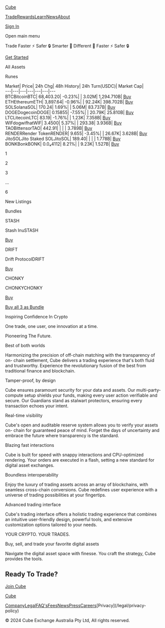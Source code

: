[Cube](/ "Cube | The World's Fastest Crypto Exchange")

[Trade](/trade)[Rewards](/rewards)[Learn](/learn)[News](/news)[About](/about)

[Sign In](/signin)

Open main menu

Trade Faster ⚡ Safer 🔒 Smarter 🧠 Different 🧊 Faster ⚡ Safer 🔒

[Get Started](/trade)

All Assets

Runes

Market| Price| 24h Chg| 48h History| 24h Turn(USDC)| Market Cap|  
---|---|---|---|---|---|---  
BTCBitcoinBTC| 68,403.20| -0.23%| | 3.02M| 1,294.710B| [Buy](/trade/BTCUSDC)  
ETHEthereumETH| 3,897.64| -0.96%| | 92.24K| 398.702B| [Buy](/trade/ETHUSDC)  
SOLSolanaSOL| 170.24| 1.69%| | 5.06M| 83.737B| [Buy](/trade/SOLUSDC)  
DOGEDogecoinDOGE| 0.15855| -7.55%| | 20.79K| 25.810B| [Buy](/trade/DOGEUSDC)  
LTCLitecoinLTC| 83.19| -1.76%| | 1.23K| 7.358B| [Buy](/trade/LTCUSDC)  
WIFdogwifhatWIF| 3.4500| 5.37%| | 293.38| 3.936B| [Buy](/trade/WIFUSDC)  
TAOBittensorTAO| 442.91| | | | 3.789B| [Buy](/trade/TAOUSDC)  
RENDERRender TokenRENDER| 9.655| -3.45%| | 26.67K| 3.628B| [Buy](/trade/RENDERUSDC)  
JitoSOLJito Staked SOLJitoSOL| 189.40| | | | 1.778B| [Buy](/trade/JitoSOLUSDC)  
BONKBonkBONK| 0.0₄4112| 8.21%| | 9.23K| 1.527B| [Buy](/trade/BONKUSDC)  
  
1

2

3

...

6

New Listings

Bundles

STASH

Stash InuSTASH

[Buy](/trade/STASHUSDC)

DRIFT

Drift ProtocolDRIFT

[Buy](/trade/DRIFTUSDC)

CHONKY

CHONKYCHONKY

[Buy](/trade/CHONKYUSDC)

[Buy all 3 as Bundle](/bundle/custom?ids=STASH,DRIFT,CHONKY)

Inspiring Confidence In Crypto

One trade, one user, one innovation at a time.

Pioneering The Future.

Best of both worlds

Harmonizing the precision of off-chain matching with the transparency of on-
chain settlement, Cube delivers a trading experience that's both fluid and
trustworthy. Experience the revolutionary fusion of the best from traditional
finance and blockchain.

[]()

Tamper-proof, by design

Cube ensures paramount security for your data and assets. Our multi-party-
compute setup shields your funds, making every user action verifiable and
secure. Our Guardians stand as stalwart protectors, ensuring every transaction
echoes your intent.

[]()

Real-time visibility

Cube's open and auditable reserve system allows you to verify your assets on-
chain for guaranteed peace of mind. Forget the days of uncertainty and embrace
the future where transparency is the standard.

[]()

Blazing fast interactions

Cube is built for speed with snappy interactions and CPU-optimized rendering.
Your orders are executed in a flash, setting a new standard for digital asset
exchanges.

[]()

Boundless interoperability

Enjoy the luxury of trading assets across an array of blockchains, with
seamless cross-chain conversions. Cube redefines user experience with a
universe of trading possibilities at your fingertips.

[]()

Advanced trading interface

Cube's trading interface offers a holistic trading experience that combines an
intuitive user-friendly design, powerful tools, and extensive customization
options tailored to your needs.

[]()

YOUR CRYPTO. YOUR TRADES.

Buy, sell, and trade your favorite digital assets

Navigate the digital asset space with finesse. You craft the strategy, Cube
provides the tools.

[]()[]()

## Ready To Trade?

[Join Cube](/trade)

[Cube](/ "Cube | The World's Fastest Crypto Exchange")

[Company](/company)[Legal](/legal)[FAQ's](/faqs)[Fees](/fees)[News](/news)[Press](/press)[Careers](https://www.linkedin.com/company/cubexch/jobs)[Privacy](/legal/privacy-
policy)

[](https://www.twitter.com/cubexch)[](https://www.instagram.com/cubexch/)[](https://www.linkedin.com/company/cubexch)[](https://www.youtube.com/@cubexch)

© 2024 Cube Exchange Australia Pty Ltd, All rights reserved.


